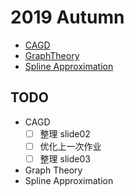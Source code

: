# 2019 Autumn

- [CAGD](CAGD/) 
- [GraphTheory](GraphTheory/) 
- [Spline Approximation](SplineApproximation/) 

## TODO

- CAGD
  - [ ] 整理 slide02
  - [ ] 优化上一次作业
  - [ ] 整理 slide03
- Graph Theory
- Spline Approximation

